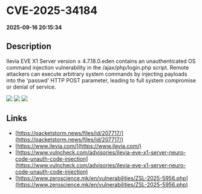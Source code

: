 # CVE-2025-34184

**2025-09-16 20:15:34**

## Description
Ilevia EVE X1 Server version ≤ 4.7.18.0.eden contains an unauthenticated OS command injection vulnerability in the /ajax/php/login.php script. Remote attackers can execute arbitrary system commands by injecting payloads into the 'passwd' HTTP POST parameter, leading to full system compromise or denial of service.

![](https://img.shields.io/static/v1?label=Score&message=9.3&color=red)
![](https://img.shields.io/static/v1?label=Severity&message=CRITICAL&color=red)
![](https://img.shields.io/static/v1?label=CWE&message=RCE&color=green)

## Links
- [https://packetstorm.news/files/id/207717/](https://packetstorm.news/files/id/207717/)
- [https://www.ilevia.com/](https://www.ilevia.com/)
- [https://www.vulncheck.com/advisories/ilevia-eve-x1-server-neuro-code-unauth-code-injection](https://www.vulncheck.com/advisories/ilevia-eve-x1-server-neuro-code-unauth-code-injection)
- [https://www.zeroscience.mk/en/vulnerabilities/ZSL-2025-5956.php](https://www.zeroscience.mk/en/vulnerabilities/ZSL-2025-5956.php)
